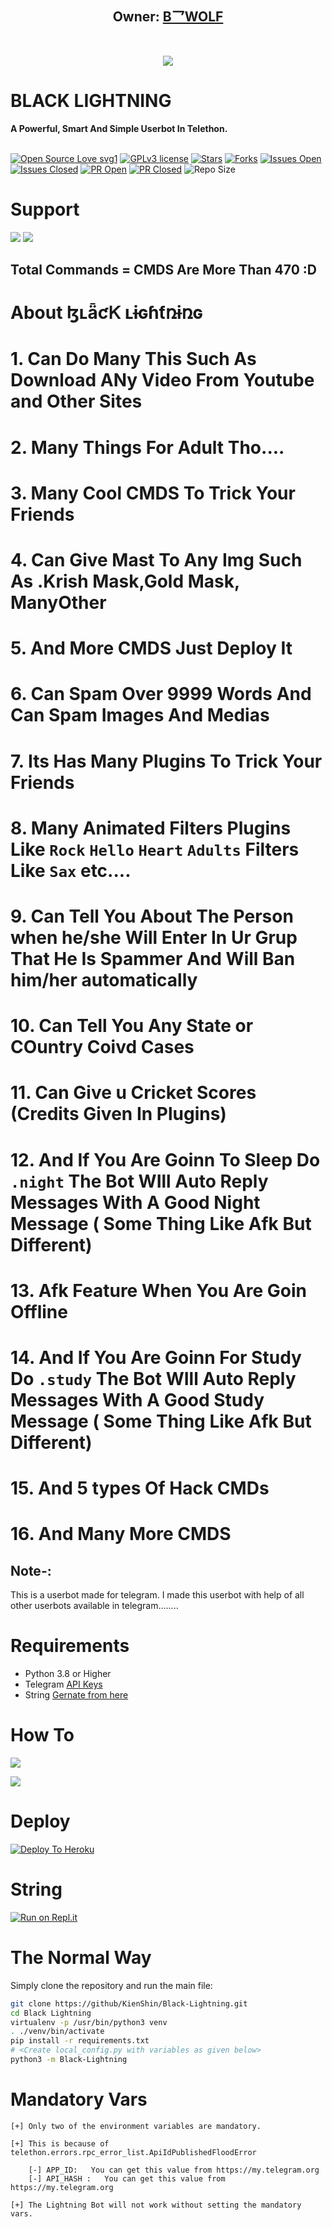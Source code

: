 
<h2 align="center"><b>Owner: <a href="https://telegram.dog/misky98545">B乛WOLF</a></b></h2>
<br>
<p align="center"><a href="https://t.me/Wolfbotchatgroup"><img src="https://telegra.ph/WOLF-BOT-04-01"></a></p> 
</p>
<h1>BLACK LIGHTNING</h1>
<b>A Powerful, Smart And Simple Userbot In Telethon.</b>
<br>
<br>

[![Open Source Love svg1](https://badges.frapsoft.com/os/v1/open-source.png?v=103)]( https://github.com/Youngchris150/Wolf-bot)
[![GPLv3 license](https://img.shields.io/badge/License-GPLv3-blue.svg?&style=flat-square)]( https://github.com/Youngchris150/Wolf-bot#copyright--license)
[![Stars](https://img.shields.io/github/stars/Youngchris150/Wolf-bot?&style=flat-square)]( https://github.com/Youngchris150/Wolf-bot/stargazers)
[![Forks](https://img.shields.io/github/forks/Youngchris150/Wolf-bot?&style=flat-square)]( https://github.com/Youngchris150/Wolf-bot/network/members)
[![Issues Open](https://img.shields.io/github/issues/Youngchris150/Wolf-bot?&style=flat-square)]( https://github.com/Youngchris150/Wolf-bot/issues)
[![Issues Closed](https://img.shields.io/github/issues-closed/Youngchris150/Wolf-bot?&style=flat-square)]( https://github.com/Youngchris150/Wolf-bot/issues?q=is:closed)
[![PR Open](https://img.shields.io/github/issues-pr/Youngchris150/Wolf-bot?&style=flat-square)]( https://github.com/Youngchris150/Wolf-bot/pulls)
[![PR Closed](https://img.shields.io/github/issues-pr-closed/Youngchris150/Wolf-bot?&style=flat-square)]( https://github.com/Youngchris150/Wolf-bot/pulls?q=is:closed)
![Repo Size](https://img.shields.io/github/repo-size/Youngchris150/Wolf-bot?style=flat-square)
<br>



# Support
<a href="https://t.me/wolfbotchannel"><img src="https://img.shields.io/badge/Join-Support%20Channel-red.svg?style=for-the-badge&logo=Telegram"></a>
<a href="https://t.me/Wolfbotchatgroup"><img src="https://img.shields.io/badge/Join-Support%20Group-blue.svg?style=for-the-badge&logo=Telegram"></a>

## Total Commands = CMDS Are More Than 470 :D
# About ɮʟǟƈᏦ ʟɨɢɦƭռɨռɢ

# 1. Can Do Many This Such As Download ANy Video From Youtube and Other Sites

# 2. Many Things For Adult Tho....

# 3. Many Cool CMDS To Trick Your Friends

# 4. Can Give Mast To Any Img Such As .Krish Mask,Gold Mask, ManyOther

# 5. And More CMDS Just Deploy It 

# 6. Can Spam Over 9999 Words And Can Spam Images And Medias

# 7. Its Has Many Plugins To Trick Your Friends 

# 8. Many  Animated Filters Plugins Like ```Rock``` ```Hello```  ```Heart```  ```Adults``` Filters Like ``Sax`` etc....

# 9. Can Tell You About The Person when he/she Will Enter In Ur Grup That He Is Spammer And Will Ban him/her automatically

# 10. Can Tell You Any State or COuntry Coivd Cases

# 11. Can Give u Cricket Scores (Credits Given In Plugins)

# 12. And If You Are Goinn To Sleep Do ```.night``` The Bot WIll Auto Reply Messages With A Good Night Message ( Some Thing Like Afk But Different)

# 13. Afk Feature When You Are Goin Offline

# 14. And If You Are Goinn For Study  Do ```.study``` The Bot WIll Auto Reply Messages With A Good Study Message ( Some Thing Like Afk But Different)

# 15. And 5 types Of Hack CMDs

# 16. And Many More CMDS 



## Note-: 

This is a userbot made for telegram. I made this userbot with help of all other userbots available in telegram........

# Requirements 
* Python 3.8 or Higher
* Telegram [API Keys](https://my.telegram.org/apps)
* String [Gernate from here](https://repl.it/@Anmol10H/Lightning-Repl#main.py)


# How To

<a href="https://youtu.be/xfHcm_e92eQ"><img src="https://img.shields.io/badge/How%20To-Deploy-red.svg?logo=Youtube"></a>

<a href="https://app.gitbook.com/@poxsisofficial/s/blackBlack Lightning /"><img src="https://img.shields.io/badge/Read%20More-GitBook-red.svg"></a>

# Deploy

[![Deploy To Heroku](https://www.herokucdn.com/deploy/button.svg)](https://heroku.com/deploy?template=https://github.com/KeinShin/Black-Lightning)

# String

[![Run on Repl.it](https://repl.it/badge/github/KeinShin/Black-Lightning&theme=midnight-purple)](https://repl.it/@Anmol10H/Lightning-Repl#main.py)

# The Normal Way

Simply clone the repository and run the main file:
```sh
git clone https://github/KienShin/Black-Lightning.git
cd Black Lightning 
virtualenv -p /usr/bin/python3 venv
. ./venv/bin/activate
pip install -r requirements.txt
# <Create local_config.py with variables as given below>
python3 -m Black-Lightning
```




# Mandatory Vars
```
[+] Only two of the environment variables are mandatory.

[+] This is because of telethon.errors.rpc_error_list.ApiIdPublishedFloodError

    [-] APP_ID:   You can get this value from https://my.telegram.org
    [-] API_HASH :   You can get this value from https://my.telegram.org
    
[+] The Lightning Bot will not work without setting the mandatory vars.
```
